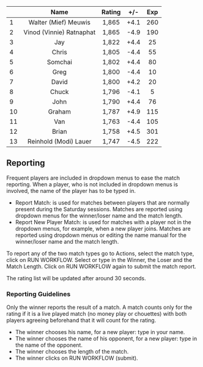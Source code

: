 | |Name|Rating|+/-|Exp|
|-|:--:|:----:|:-:|:-:|
|1|Walter (Mief) Meuwis|1,865|+4.1|260|
|2|Vinod (Vinnie) Ratnaphat|1,865|-4.9|190|
|3|Jay|1,822|+4.4|25|
|4|Chris|1,805|-4.4|55|
|5|Somchai|1,802|+4.4|80|
|6|Greg|1,800|-4.4|10|
|7|David|1,800|+4.2|20|
|8|Chuck|1,796|-4.1|5|
|9|John|1,790|+4.4|76|
|10|Graham|1,787|+4.9|115|
|11|Van|1,763|-4.4|105|
|12|Brian|1,758|+4.5|301|
|13|Reinhold (Modi) Lauer|1,747|-4.5|222|

 

## Reporting

Frequent players are included in dropdown menus to ease the match reporting.
When a player, who is not included in dropdown menus is involved, the name of the player has to be typed in.

- Report Match:  is used for matches between players that are normally present during the Saturday sessions.
Matches are reported using dropdown menus for the winner/loser name and the match length.
- Report New Player Match:  is used for matches with a player not in the dropdown menus, for example, when a new player joins.
Matches are reported using dropdown menus or editing the name manual for the winner/loser name and the match length.

To report any of the two match types go to Actions, select the match type, click on RUN WORKFLOW.
Select or type in the Winner, the Loser and the Match Length.
Click on RUN WORKFLOW again to submit the match report.

The rating list will be updated after around 30 seconds.

### Reporting Guidelines

Only the winner reports the result of a match.
A match counts only for the rating if it is a live played match (no money play or chouettes)
with both players agreeing beforehand that it will count for the rating.

- The winner chooses his name, for a new player: type in your name.
- The winner chooses the name of his opponent, for a new player: type in the name of the opponent.
- The winner chooses the length of the match.
- The winner clicks on RUN WORKFLOW (submit).
